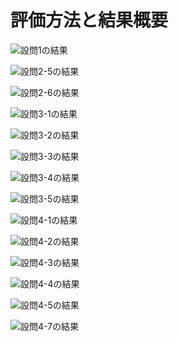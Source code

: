 評価方法と結果概要
====

![設問1の結果](../image/result1.png)

![設問2-5の結果](../image/result2_5.png)

![設問2-6の結果](../image/result2_6.png)

![設問3-1の結果](../image/result3_1.png)

![設問3-2の結果](../image/result3_2.png)

![設問3-3の結果](../image/result3_3.png)

![設問3-4の結果](../image/result3_4.png)

![設問3-5の結果](../image/result3_5.png)

![設問4-1の結果](../image/result4_1.png)

![設問4-2の結果](../image/result4_2.png)

![設問4-3の結果](../image/result4_3.png)

![設問4-4の結果](../image/result4_4.png)

![設問4-5の結果](../image/result4_5.png)

![設問4-7の結果](../image/result4_7.png)

